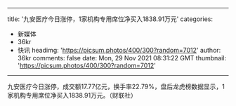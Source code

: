 
---
title: '九安医疗今日涨停，1家机构专用席位净买入1838.91万元'
categories: 
 - 新媒体
 - 36kr
 - 快讯
headimg: 'https://picsum.photos/400/300?random=7012'
author: 36kr
comments: false
date: Mon, 29 Nov 2021 08:31:22 GMT
thumbnail: 'https://picsum.photos/400/300?random=7012'
---

<div>   
九安医疗今日涨停，成交额17.77亿元，换手率22.79%，盘后龙虎榜数据显示，1家机构专用席位净买入1838.91万元。（财联社）  
</div>
            